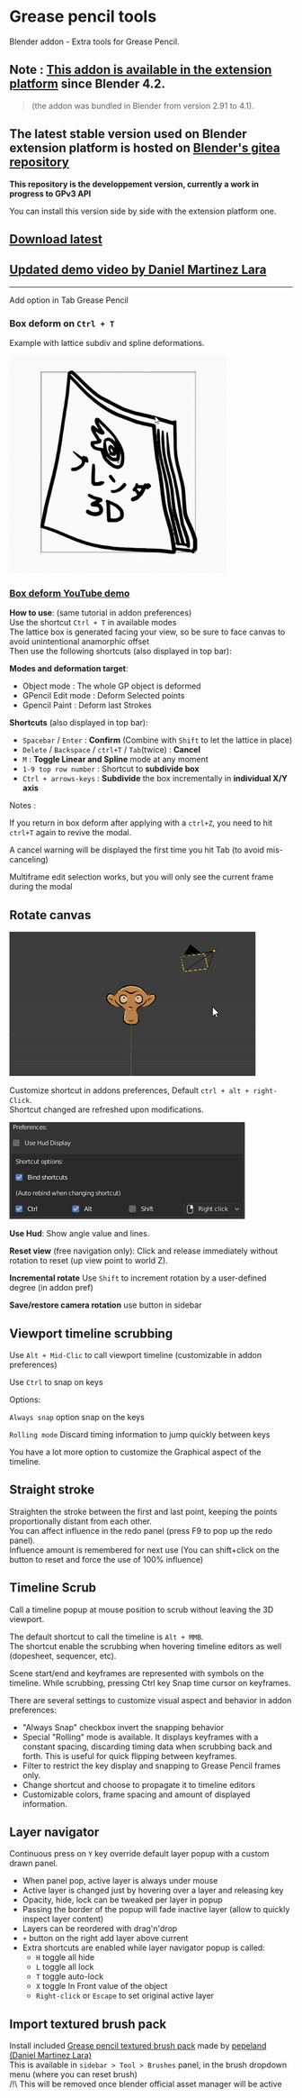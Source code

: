 # Grease pencil tools

Blender addon - Extra tools for Grease Pencil.

## Note : [This addon is available in the extension platform](https://extensions.blender.org/add-ons/grease-pencil-tools/) since Blender 4.2.

> (the addon was bundled in Blender from version 2.91 to 4.1).

## The latest stable version used on Blender extension platform is hosted on [Blender's gitea repository](https://projects.blender.org/extensions/greasepencil_tools)


**This repository is the developpement version, currently a work in progress to GPv3 API**
<!-- **This repository is the developpement version (Usually stable)** -->


You can install this version side by side with the extension platform one.

## [Download latest](https://github.com/Pullusb/greasepencil-addon/archive/master.zip)

## [Updated demo video by Daniel Martinez Lara](https://vimeo.com/467073917)

<!-- Want to support me? [Check this page](http://www.samuelbernou.fr/donate) -->

---

Add option in Tab Grease Pencil

### Box deform on `Ctrl + T`

Example with lattice subdiv and spline deformations.

![Box demo](https://github.com/Pullusb/images_repo/raw/master/box_deform_demo.gif)

### [Box deform YouTube demo](https://youtu.be/gY9Ni5r6bc8)

**How to use**: (same tutorial in addon preferences)  
Use the shortcut `Ctrl + T` in available modes  
The lattice box is generated facing your view, so be sure to face canvas to avoid unintentional anamorphic offset  
Then use the following shortcuts (also displayed in top bar):  

**Modes and deformation target**:

- Object mode : The whole GP object is deformed
- GPencil Edit mode : Deform Selected points
- Gpencil Paint : Deform last Strokes
<!-- - Lattice edit : Revive the modal after a ctrl+Z (special case) -->

**Shortcuts** (also displayed in top bar):

- `Spacebar` / `Enter` : **Confirm**  (Combine with `Shift` to let the lattice in place)  
- `Delete` / `Backspace` / `ctrl+T` / `Tab`(twice) : **Cancel**  
- `M` : **Toggle Linear and Spline** mode at any moment  
- `1-9 top row number` : Shortcut to **subdivide box**  
- `Ctrl + arrows-keys` : **Subdivide** the box incrementally in **individual X/Y axis**  

Notes :

If you return in box deform after applying with a `ctrl+Z`, you need to hit `ctrl+T` again to revive the modal.

A cancel warning will be displayed the first time you hit Tab (to avoid mis-canceling)

Multiframe edit selection works, but you will only see the current frame during the modal


## Rotate canvas

![demo canvas rotate anim](https://raw.githubusercontent.com/Pullusb/images_repo/master/RC_rotate_canvas_demo_view_and_cam.gif)

Customize shortcut in addons preferences, Default `ctrl + alt + right-Click`.  
Shortcut changed are refreshed upon modifications.

![Preferences canvas rotate gif](https://raw.githubusercontent.com/Pullusb/images_repo/master/RC_rotate_canvas_pref_shortcut.png)

**Use Hud**: Show angle value and lines.

**Reset view** (free navigation only): Click and release immediately without rotation to reset (up view point to world Z).

**Incremental rotate** Use `Shift` to increment rotation by a user-defined degree (in addon pref)

**Save/restore camera rotation** use button in sidebar


## Viewport timeline scrubbing

Use `Alt + Mid-Clic` to call viewport timeline (customizable in addon preferences)

Use `Ctrl` to snap on keys

Options:

`Always snap` option snap on the keys

`Rolling mode` Discard timing information to jump quickly between keys

You have a lot more option to customize the Graphical aspect of the timeline.


## Straight stroke

Straighten the stroke between the first and last point, keeping the points proportionally distant from each other.  
You can affect influence in the redo panel (press F9 to pop up the redo panel).  
Influence amount is remembered for next use (You can shift+click on the button to reset and force the use of 100% influence)

## Timeline Scrub

Call a timeline popup at mouse position to scrub without leaving the 3D viewport.

The default shortcut to call the timeline is `Alt + MMB`.  
The shortcut enable the scrubbing when hovering timeline editors as well (dopesheet, sequencer, etc).

Scene start/end and keyframes are represented with symbols on the timeline.
While scrubbing, pressing Ctrl key Snap time cursor on keyframes.

There are several settings to customize visual aspect and behavior in addon preferences:

- "Always Snap" checkbox invert the snapping behavior
- Special "Rolling" mode is available. It displays keyframes with a constant spacing, discarding timing data when scrubbing back and forth. This is useful for quick flipping between keyframes.
- Filter to restrict the key display and snapping to Grease Pencil frames only.
- Change shortcut and choose to propagate it to timeline editors
- Customizable colors, frame spacing and amount of displayed information.

## Layer navigator

Continuous press on `Y` key override default layer popup with a custom drawn panel.

- When panel pop, active layer is always under mouse
- Active layer is changed just by hovering over a layer and releasing key
- Opacity, hide, lock can be tweaked per layer in popup
- Passing the border of the popup will fade inactive layer (allow to quickly inspect layer content)
- Layers can be reordered with drag'n'drop
- `+` button on the right add layer above current
- Extra shortcuts are enabled while layer navigator popup is called:
  - `H` toggle all hide
  - `L` toggle all lock
  - `T` toggle auto-lock
  - `X` toggle In Front value of the object
  - `Right-click` or `Escape` to set original active layer

## Import textured brush pack

Install included [Grease pencil textured brush pack]((https://cloud.blender.org/p/gallery/5f235cc297f8815e74ffb90b)) made by [pepeland (Daniel Martinez Lara)](https://www.pepe-school-land.com/pepeland)  
This is available in `sidebar > Tool > Brushes` panel, in the brush dropdown menu (where you can reset brush)  
/!\ This will be removed once blender official asset manager will be active


<!-- 
## TODO:

idea : colorize squares according to stroke type in the layer
    -> need to be check at invoke, maybe too heavy check
    -> maybe not evaluate every stroke in layers...
-->